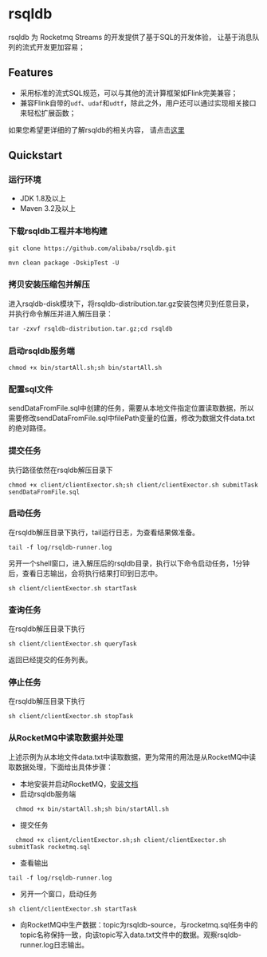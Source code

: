 # rsqldb

rsqldb 为 Rocketmq Streams 的开发提供了基于SQL的开发体验， 让基于消息队列的流式开发更加容易；

## Features

* 采用标准的流式SQL规范，可以与其他的流计算框架如Flink完美兼容；
* 兼容Flink自带的```udf```、```udaf```和```udtf```，除此之外，用户还可以通过实现相关接口来轻松扩展函数；


如果您希望更详细的了解rsqldb的相关内容， 请点击[这里](docs/SUMMARY.md)


## Quickstart
### 运行环境
- JDK 1.8及以上
- Maven 3.2及以上

### 下载rsqldb工程并本地构建
```xml
git clone https://github.com/alibaba/rsqldb.git

mvn clean package -DskipTest -U
```

### 拷贝安装压缩包并解压

进入rsqldb-disk模块下，将rsqldb-distribution.tar.gz安装包拷贝到任意目录，并执行命令解压并进入解压目录：
```xml
tar -zxvf rsqldb-distribution.tar.gz;cd rsqldb
```


### 启动rsqldb服务端
```shell
chmod +x bin/startAll.sh;sh bin/startAll.sh
```

### 配置sql文件
sendDataFromFile.sql中创建的任务，需要从本地文件指定位置读取数据，所以需要修改sendDataFromFile.sql中filePath变量的位置，修改为数据文件data.txt的绝对路径。


### 提交任务
执行路径依然在rsqldb解压目录下
```shell
chmod +x client/clientExector.sh;sh client/clientExector.sh submitTask sendDataFromFile.sql
```


### 启动任务
在rsqldb解压目录下执行，tail运行日志，为查看结果做准备。
```shell
tail -f log/rsqldb-runner.log
```

另开一个shell窗口，进入解压后的rsqldb目录，执行以下命令启动任务，1分钟后，查看日志输出，会将执行结果打印到日志中。
```shell
sh client/clientExector.sh startTask
```

### 查询任务
在rsqldb解压目录下执行
```shell
sh client/clientExector.sh queryTask
```
返回已经提交的任务列表。

### 停止任务
在rsqldb解压目录下执行
```shell
sh client/clientExector.sh stopTask
```

### 从RocketMQ中读取数据并处理
上述示例为从本地文件data.txt中读取数据，更为常用的用法是从RocketMQ中读取数据处理，下面给出具体步骤：

- 本地安装并启动RocketMQ，[安装文档](https://rocketmq.apache.org/docs/quick-start/)
- 启动rsqldb服务端
```shell
  chmod +x bin/startAll.sh;sh bin/startAll.sh
```
- 提交任务
```shell
  chmod +x client/clientExector.sh;sh client/clientExector.sh submitTask rocketmq.sql
```
- 查看输出
```shell
tail -f log/rsqldb-runner.log
```
- 另开一个窗口，启动任务
```shell
sh client/clientExector.sh startTask
```
- 向RocketMQ中生产数据：topic为rsqldb-source，与rocketmq.sql任务中的topic名称保持一致，向该topic写入data.txt文件中的数据。观察rsqldb-runner.log日志输出。